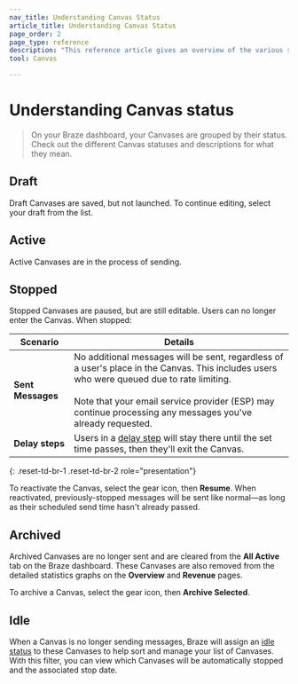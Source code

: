 ```yaml
---
nav_title: Understanding Canvas Status
article_title: Understanding Canvas Status
page_order: 2
page_type: reference
description: "This reference article gives an overview of the various statuses a Canvas can have and what they mean."
tool: Canvas

---
```


# Understanding Canvas status

> On your Braze dashboard, your Canvases are grouped by their status. Check out the different Canvas statuses and descriptions for what they mean.

## Draft

Draft Canvases are saved, but not launched. To continue editing, select your draft from the list.

## Active

Active Canvases are in the process of sending.

## Stopped

Stopped Canvases are paused, but are still editable. Users can no longer enter the Canvas. When stopped:

| Scenario | Details |
|----------|---------|
| **Sent Messages**| No additional messages will be sent, regardless of a user's place in the Canvas. This includes users who were queued due to rate limiting.<br><br>Note that your email service provider (ESP) may continue processing any messages you've already requested. |
| **Delay steps** | Users in a [delay step]({{site.baseurl}}/user_guide/engagement_tools/canvas/canvas_components/delay_step/) will stay there until the set time passes, then they'll exit the Canvas. |
{: .reset-td-br-1 .reset-td-br-2 role="presentation"}

To reactivate the Canvas, select the <i class="fas fa-cog"></i> gear icon, then **Resume**. When reactivated, previously-stopped messages will be sent like normal&#8212;as long as their scheduled send time hasn't already passed.

## Archived

Archived Canvases are no longer sent and are cleared from the **All Active** tab on the Braze dashboard. These Canvases are also removed from the detailed statistics graphs on the **Overview** and **Revenue** pages.

To archive a Canvas, select the <i class="fas fa-cog"></i> gear icon, then **Archive Selected**.

## Idle

When a Canvas is no longer sending messages, Braze will assign an [idle status]({{site.baseurl}}/idle_campaigns_canvases/) to these Canvases to help sort and manage your list of Canvases. With this filter, you can view which Canvases will be automatically stopped and the associated stop date.
